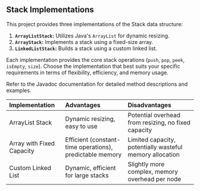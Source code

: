 ## Stack Implementations

This project provides three implementations of the Stack data structure:

1. **`ArrayListStack`:** Utilizes Java's `ArrayList` for dynamic resizing.
2. **`ArrayStack`:** Implements a stack using a fixed-size array.
3. **`LinkedListStack`:** Builds a stack using a custom linked list.

Each implementation provides the core stack operations (`push`, `pop`, `peek`, `isEmpty`, `size`). Choose the implementation that best suits your specific requirements in terms of flexibility, efficiency, and memory usage.

Refer to the Javadoc documentation for detailed method descriptions and examples.

| Implementation           | Advantages                                               | Disadvantages                                           |
| :----------------------- | :-------------------------------------------------------- | :---------------------------------------------------- |
| ArrayList Stack          | Dynamic resizing, easy to use                            | Potential overhead from resizing, no fixed capacity    |
| Array with Fixed Capacity | Efficient (constant-time operations), predictable memory  | Limited capacity, potentially wasteful memory allocation |
| Custom Linked List      | Dynamic, efficient for large stacks                        | Slightly more complex, memory overhead per node       |
